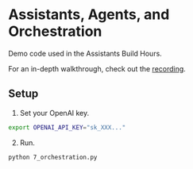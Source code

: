 # Assistants, Agents, and Orchestration

Demo code used in the Assistants Build Hours.

For an in-depth walkthrough, check out the [recording](https://vimeo.com/990334325/56b552bc7a).

## Setup

1. Set your OpenAI key.

```bash
export OPENAI_API_KEY="sk_XXX..."
```

2. Run.

```bash
python 7_orchestration.py
```
